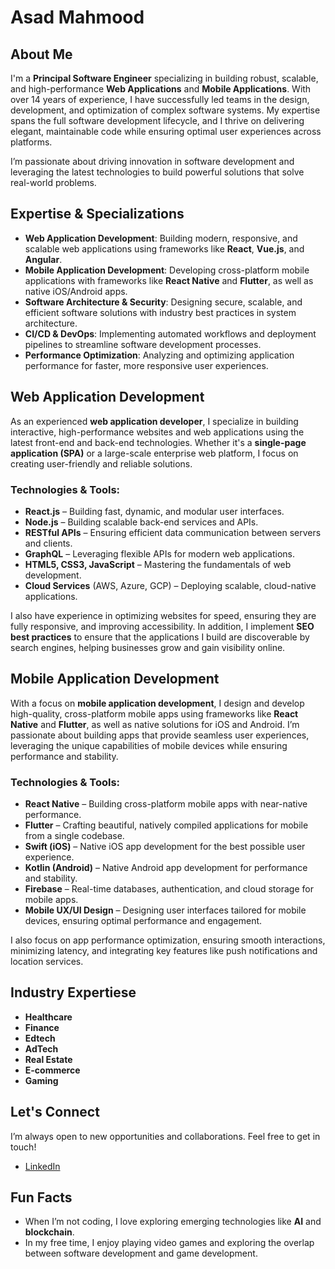 # Asad Mahmood

## About Me
I'm a **Principal Software Engineer** specializing in building robust, scalable, and high-performance **Web Applications** and **Mobile Applications**. With over 14 years of experience, I have successfully led teams in the design, development, and optimization of complex software systems. My expertise spans the full software development lifecycle, and I thrive on delivering elegant, maintainable code while ensuring optimal user experiences across platforms.

I’m passionate about driving innovation in software development and leveraging the latest technologies to build powerful solutions that solve real-world problems.

## Expertise & Specializations
- **Web Application Development**: Building modern, responsive, and scalable web applications using frameworks like **React**, **Vue.js**, and **Angular**.
- **Mobile Application Development**: Developing cross-platform mobile applications with frameworks like **React Native** and **Flutter**, as well as native iOS/Android apps.
- **Software Architecture & Security**: Designing secure, scalable, and efficient software solutions with industry best practices in system architecture.
- **CI/CD & DevOps**: Implementing automated workflows and deployment pipelines to streamline software development processes.
- **Performance Optimization**: Analyzing and optimizing application performance for faster, more responsive user experiences.

## Web Application Development

As an experienced **web application developer**, I specialize in building interactive, high-performance websites and web applications using the latest front-end and back-end technologies. Whether it's a **single-page application (SPA)** or a large-scale enterprise web platform, I focus on creating user-friendly and reliable solutions. 

### Technologies & Tools:
- **React.js** – Building fast, dynamic, and modular user interfaces.
- **Node.js** – Building scalable back-end services and APIs.
- **RESTful APIs** – Ensuring efficient data communication between servers and clients.
- **GraphQL** – Leveraging flexible APIs for modern web applications.
- **HTML5, CSS3, JavaScript** – Mastering the fundamentals of web development.
- **Cloud Services** (AWS, Azure, GCP) – Deploying scalable, cloud-native applications.

I also have experience in optimizing websites for speed, ensuring they are fully responsive, and improving accessibility. In addition, I implement **SEO best practices** to ensure that the applications I build are discoverable by search engines, helping businesses grow and gain visibility online.

## Mobile Application Development

With a focus on **mobile application development**, I design and develop high-quality, cross-platform mobile apps using frameworks like **React Native** and **Flutter**, as well as native solutions for iOS and Android. I’m passionate about building apps that provide seamless user experiences, leveraging the unique capabilities of mobile devices while ensuring performance and stability.

### Technologies & Tools:
- **React Native** – Building cross-platform mobile apps with near-native performance.
- **Flutter** – Crafting beautiful, natively compiled applications for mobile from a single codebase.
- **Swift (iOS)** – Native iOS app development for the best possible user experience.
- **Kotlin (Android)** – Native Android app development for performance and stability.
- **Firebase** – Real-time databases, authentication, and cloud storage for mobile apps.
- **Mobile UX/UI Design** – Designing user interfaces tailored for mobile devices, ensuring optimal performance and engagement.

I also focus on app performance optimization, ensuring smooth interactions, minimizing latency, and integrating key features like push notifications and location services.

## Industry Expertiese
- **Healthcare**
- **Finance**
- **Edtech**
- **AdTech**
- **Real Estate**
- **E-commerce**
- **Gaming**

## Let's Connect
I’m always open to new opportunities and collaborations. Feel free to get in touch!
- [LinkedIn](https://www.linkedin.com/in/asadmahmood/)

## Fun Facts
- When I’m not coding, I love exploring emerging technologies like **AI** and **blockchain**.
- In my free time, I enjoy playing video games and exploring the overlap between software development and game development.
